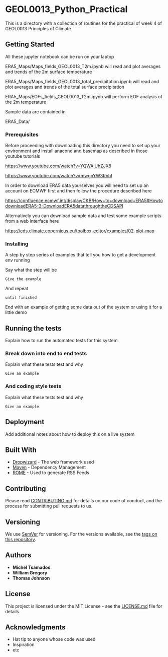 # GEOL0013_Python_Practical

This is a directory with a collection of routines for the practical of week 4 of GEOL0013 Principles of Climate

## Getting Started

All these jupyter notebook can be run on your laptop 

ERA5_Maps/Maps_fields_GEOL0013_T2m.ipynb will read and plot averages and trends of the 2m surface temperature 

ERA5_Maps/Maps_fields_GEOL0013_total_precipitation.ipynb will read and plot averages and trends of the total surface precipitation 

ERA5_Maps/EOFs_fields_GEOL0013_T2m.ipynb will perform EOF analysis of the 2m temperature

Sample data are contained in 

ERA5_Data/

### Prerequisites

Before proceeding with downloading this directory you need to set up your environment and install anacond and basemap as described in those youtube tutorials

https://www.youtube.com/watch?v=YQWAiUhZJX8

https://www.youtube.com/watch?v=mwgnYW3RnhI

In order to download ERA5 data yourselves you will need to set up an account on ECMWF first and then follow the procedure described here 

https://confluence.ecmwf.int/display/CKB/How+to+download+ERA5#HowtodownloadERA5-3-DownloadERA5datathroughtheCDSAPI

Alternatively you can download sample data and test some example scripts from a web interface here

https://cds.climate.copernicus.eu/toolbox-editor/examples/02-plot-map


### Installing

A step by step series of examples that tell you how to get a development env running

Say what the step will be

```
Give the example
```

And repeat

```
until finished
```

End with an example of getting some data out of the system or using it for a little demo

## Running the tests

Explain how to run the automated tests for this system

### Break down into end to end tests

Explain what these tests test and why

```
Give an example
```

### And coding style tests

Explain what these tests test and why

```
Give an example
```

## Deployment

Add additional notes about how to deploy this on a live system

## Built With

* [Dropwizard](http://www.dropwizard.io/1.0.2/docs/) - The web framework used
* [Maven](https://maven.apache.org/) - Dependency Management
* [ROME](https://rometools.github.io/rome/) - Used to generate RSS Feeds

## Contributing

Please read [CONTRIBUTING.md](https://gist.github.com/PurpleBooth/b24679402957c63ec426) for details on our code of conduct, and the process for submitting pull requests to us.

## Versioning

We use [SemVer](http://semver.org/) for versioning. For the versions available, see the [tags on this repository](https://github.com/your/project/tags). 

## Authors

* **Michel Tsamados** 
* **William Gregory**
* **Thomas Johnson**

## License

This project is licensed under the MIT License - see the [LICENSE.md](LICENSE.md) file for details

## Acknowledgments

* Hat tip to anyone whose code was used
* Inspiration
* etc
